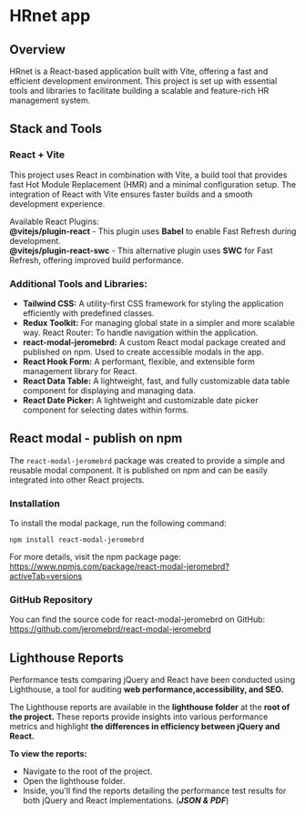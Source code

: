 # HRnet app

## Overview

HRnet is a React-based application built with Vite, offering a fast and efficient development environment. This project is set up with essential tools and libraries to facilitate building a scalable and feature-rich HR management system.

## Stack and Tools
### React + Vite
This project uses React in combination with Vite, a build tool that provides fast Hot Module Replacement (HMR) and a minimal configuration setup. The integration of React with Vite ensures faster builds and a smooth development experience.

Available React Plugins:  
**@vitejs/plugin-react** - This plugin uses **Babel** to enable Fast Refresh during development.  
**@vitejs/plugin-react-swc** - This alternative plugin uses **SWC** for Fast Refresh, offering improved build performance.  

### Additional Tools and Libraries:
- **Tailwind CSS:** A utility-first CSS framework for styling the application efficiently with predefined classes.
- **Redux Toolkit:** For managing global state in a simpler and more scalable way.
React Router: To handle navigation within the application.
- **react-modal-jeromebrd:** A custom React modal package created and published on npm. Used to create accessible modals in the app.
- **React Hook Form:** A performant, flexible, and extensible form management library for React.
- **React Data Table:** A lightweight, fast, and fully customizable data table component for displaying and managing data.
- **React Date Picker:** A lightweight and customizable date picker component for selecting dates within forms.
## React modal - publish on npm 

The `react-modal-jeromebrd` package was created to provide a simple and reusable modal component. It is published on npm and can be easily integrated into other React projects.


### Installation
To install the modal package, run the following command:  

`npm install react-modal-jeromebrd`

For more details, visit the npm package page:
https://www.npmjs.com/package/react-modal-jeromebrd?activeTab=versions

### GitHub Repository
You can find the source code for react-modal-jeromebrd on GitHub:  
https://github.com/jeromebrd/react-modal-jeromebrd

## Lighthouse Reports
Performance tests comparing jQuery and React have been conducted using Lighthouse, a tool for auditing  **web performance,accessibility, and SEO.**

The Lighthouse reports are available in the **lighthouse folder** at the **root of the project.** These reports provide insights into various performance metrics and highlight **the differences in efficiency between jQuery and React.**

**To view the reports:**

- Navigate to the root of the project.  
- Open the lighthouse folder.  
- Inside, you'll find the reports detailing the performance test results for both jQuery and React implementations. (***JSON & PDF***)
